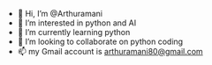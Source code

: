 - 👋 Hi, I’m @Arthuramani
- 👀 I’m interested in python and AI 
- 🌱 I’m currently learning python
- 💞️ I’m looking to collaborate on python coding 
- 📫 my Gmail account is arthuramani80@gmail.com 
  
  

<!---
Arthuramani/Arthuramani is a ✨ special ✨ repository because its `README.md` (this file) appears on your GitHub profile.
You can click the Preview link to take a look at your changes.
--->
